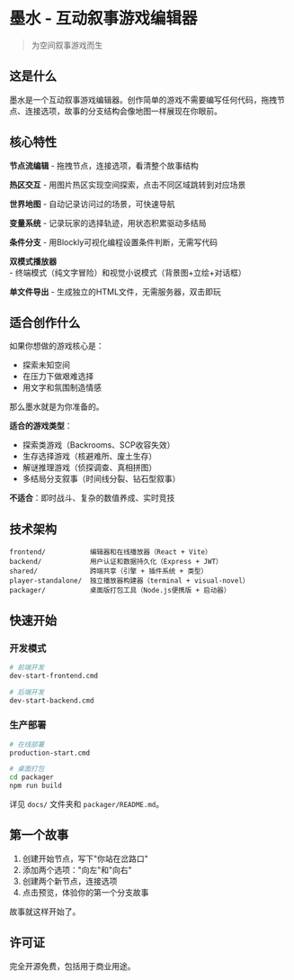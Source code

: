 # 墨水 - 互动叙事游戏编辑器

> 为空间叙事游戏而生

## 这是什么

墨水是一个互动叙事游戏编辑器。创作简单的游戏不需要编写任何代码，拖拽节点、连接选项，故事的分支结构会像地图一样展现在你眼前。

## 核心特性

**节点流编辑** - 拖拽节点，连接选项，看清整个故事结构

**热区交互** - 用图片热区实现空间探索，点击不同区域跳转到对应场景

**世界地图** - 自动记录访问过的场景，可快速导航

**变量系统** - 记录玩家的选择轨迹，用状态积累驱动多结局

**条件分支** - 用Blockly可视化编程设置条件判断，无需写代码

**双模式播放器** - 终端模式（纯文字冒险）和视觉小说模式（背景图+立绘+对话框）

**单文件导出** - 生成独立的HTML文件，无需服务器，双击即玩

## 适合创作什么

如果你想做的游戏核心是：
- 探索未知空间
- 在压力下做艰难选择
- 用文字和氛围制造情感

那么墨水就是为你准备的。

**适合的游戏类型**：
- 探索类游戏（Backrooms、SCP收容失效）
- 生存选择游戏（核避难所、废土生存）
- 解谜推理游戏（侦探调查、真相拼图）
- 多结局分支叙事（时间线分裂、钻石型叙事）

**不适合**：即时战斗、复杂的数值养成、实时竞技

## 技术架构

```
frontend/           编辑器和在线播放器（React + Vite）
backend/            用户认证和数据持久化（Express + JWT）
shared/             跨端共享（引擎 + 插件系统 + 类型）
player-standalone/  独立播放器构建器（terminal + visual-novel）
packager/           桌面版打包工具（Node.js便携版 + 启动器）
```

## 快速开始

### 开发模式

```bash
# 前端开发
dev-start-frontend.cmd

# 后端开发
dev-start-backend.cmd
```

### 生产部署

```bash
# 在线部署
production-start.cmd

# 桌面打包
cd packager
npm run build
```

详见 `docs/` 文件夹和 `packager/README.md`。

## 第一个故事

1. 创建开始节点，写下"你站在岔路口"
2. 添加两个选项："向左"和"向右"
3. 创建两个新节点，连接选项
4. 点击预览，体验你的第一个分支故事

故事就这样开始了。

## 许可证

完全开源免费，包括用于商业用途。

